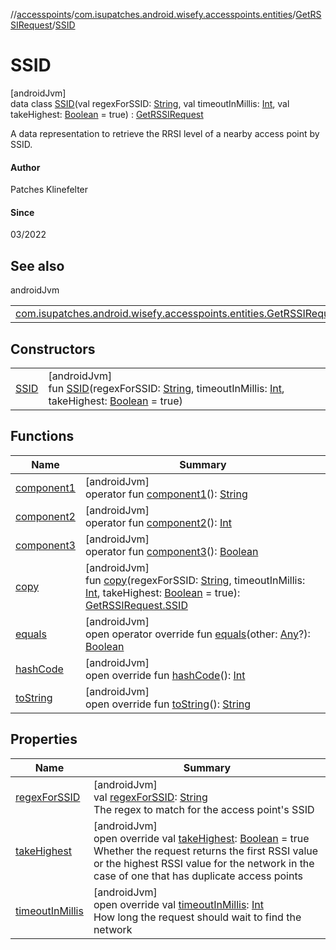 //[accesspoints](../../../../index.md)/[com.isupatches.android.wisefy.accesspoints.entities](../../index.md)/[GetRSSIRequest](../index.md)/[SSID](index.md)

# SSID

[androidJvm]\
data class [SSID](index.md)(val regexForSSID: [String](https://kotlinlang.org/api/latest/jvm/stdlib/kotlin/-string/index.html), val timeoutInMillis: [Int](https://kotlinlang.org/api/latest/jvm/stdlib/kotlin/-int/index.html), val takeHighest: [Boolean](https://kotlinlang.org/api/latest/jvm/stdlib/kotlin/-boolean/index.html) = true) : [GetRSSIRequest](../index.md)

A data representation to retrieve the RRSI level of a nearby access point by SSID.

#### Author

Patches Klinefelter

#### Since

03/2022

## See also

androidJvm

| | |
|---|---|
| [com.isupatches.android.wisefy.accesspoints.entities.GetRSSIRequest](../index.md) |  |

## Constructors

| | |
|---|---|
| [SSID](-s-s-i-d.md) | [androidJvm]<br>fun [SSID](-s-s-i-d.md)(regexForSSID: [String](https://kotlinlang.org/api/latest/jvm/stdlib/kotlin/-string/index.html), timeoutInMillis: [Int](https://kotlinlang.org/api/latest/jvm/stdlib/kotlin/-int/index.html), takeHighest: [Boolean](https://kotlinlang.org/api/latest/jvm/stdlib/kotlin/-boolean/index.html) = true) |

## Functions

| Name | Summary |
|---|---|
| [component1](component1.md) | [androidJvm]<br>operator fun [component1](component1.md)(): [String](https://kotlinlang.org/api/latest/jvm/stdlib/kotlin/-string/index.html) |
| [component2](component2.md) | [androidJvm]<br>operator fun [component2](component2.md)(): [Int](https://kotlinlang.org/api/latest/jvm/stdlib/kotlin/-int/index.html) |
| [component3](component3.md) | [androidJvm]<br>operator fun [component3](component3.md)(): [Boolean](https://kotlinlang.org/api/latest/jvm/stdlib/kotlin/-boolean/index.html) |
| [copy](copy.md) | [androidJvm]<br>fun [copy](copy.md)(regexForSSID: [String](https://kotlinlang.org/api/latest/jvm/stdlib/kotlin/-string/index.html), timeoutInMillis: [Int](https://kotlinlang.org/api/latest/jvm/stdlib/kotlin/-int/index.html), takeHighest: [Boolean](https://kotlinlang.org/api/latest/jvm/stdlib/kotlin/-boolean/index.html) = true): [GetRSSIRequest.SSID](index.md) |
| [equals](../../-search-for-single-s-s-i-d-request/-b-s-s-i-d/index.md#585090901%2FFunctions%2F974708819) | [androidJvm]<br>open operator override fun [equals](../../-search-for-single-s-s-i-d-request/-b-s-s-i-d/index.md#585090901%2FFunctions%2F974708819)(other: [Any](https://kotlinlang.org/api/latest/jvm/stdlib/kotlin/-any/index.html)?): [Boolean](https://kotlinlang.org/api/latest/jvm/stdlib/kotlin/-boolean/index.html) |
| [hashCode](../../-search-for-single-s-s-i-d-request/-b-s-s-i-d/index.md#1794629105%2FFunctions%2F974708819) | [androidJvm]<br>open override fun [hashCode](../../-search-for-single-s-s-i-d-request/-b-s-s-i-d/index.md#1794629105%2FFunctions%2F974708819)(): [Int](https://kotlinlang.org/api/latest/jvm/stdlib/kotlin/-int/index.html) |
| [toString](../../-search-for-single-s-s-i-d-request/-b-s-s-i-d/index.md#1616463040%2FFunctions%2F974708819) | [androidJvm]<br>open override fun [toString](../../-search-for-single-s-s-i-d-request/-b-s-s-i-d/index.md#1616463040%2FFunctions%2F974708819)(): [String](https://kotlinlang.org/api/latest/jvm/stdlib/kotlin/-string/index.html) |

## Properties

| Name | Summary |
|---|---|
| [regexForSSID](regex-for-s-s-i-d.md) | [androidJvm]<br>val [regexForSSID](regex-for-s-s-i-d.md): [String](https://kotlinlang.org/api/latest/jvm/stdlib/kotlin/-string/index.html)<br>The regex to match for the access point's SSID |
| [takeHighest](take-highest.md) | [androidJvm]<br>open override val [takeHighest](take-highest.md): [Boolean](https://kotlinlang.org/api/latest/jvm/stdlib/kotlin/-boolean/index.html) = true<br>Whether the request returns the first RSSI value or the highest RSSI value for the network in the case of one that has duplicate access points |
| [timeoutInMillis](timeout-in-millis.md) | [androidJvm]<br>open override val [timeoutInMillis](timeout-in-millis.md): [Int](https://kotlinlang.org/api/latest/jvm/stdlib/kotlin/-int/index.html)<br>How long the request should wait to find the network |
